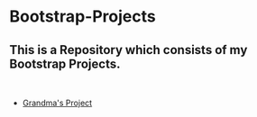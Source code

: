 # Bootstrap-Projects

## This is a Repository which consists of my Bootstrap Projects.    </br>
</br>

+ [Grandma's Project](https://soubisbootstrap.netlify.app/grandma's%20sweets/grandma-project/grandmas-sweets-setup/) 


